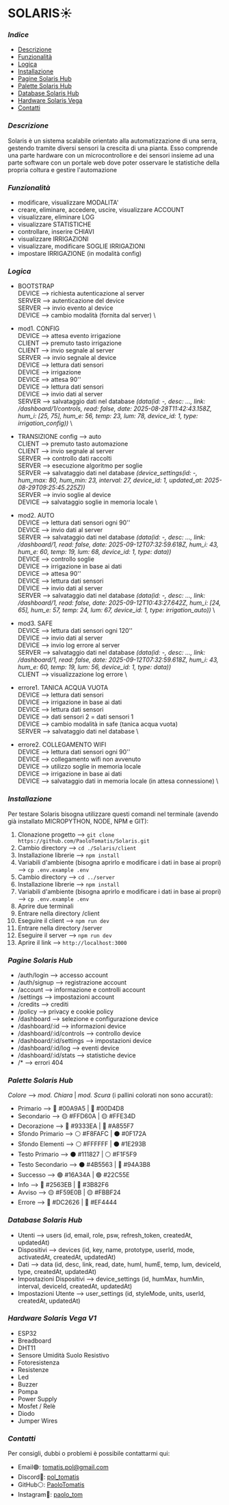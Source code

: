 # **SOLARIS☀️**

### _Indice_

-   [Descrizione](#descrizione)
-   [Funzionalità](#funzionalità)
-   [Logica](#logica)
-   [Installazione](#installazione)
-   [Pagine Solaris Hub](#pagine-solaris-hub)
-   [Palette Solaris Hub](#palette-solaris-hub)
-   [Database Solaris Hub](#database-solaris-hub)
-   [Hardware Solaris Vega](#hardware-solaris-vega)
-   [Contatti](#contatti)

### _Descrizione_

Solaris è un sistema scalabile orientato alla automatizzazione di una serra, gestendo tramite diversi sensori la crescita di una pianta. Esso comprende una parte hardware con un microcontrollore e dei sensori insieme ad una parte software con un portale web dove poter osservare le statistiche della propria coltura e gestire l'automazione

### _Funzionalità_

-   modificare, visualizzare MODALITA'
-   creare, eliminare, accedere, uscire, visualizzare ACCOUNT
-   visualizzare, eliminare LOG
-   visualizzare STATISTICHE
-   controllare, inserire CHIAVI
-   visualizzare IRRIGAZIONI
-   visualizzare, modificare SOGLIE IRRIGAZIONI
-   impostare IRRIGAZIONE (in modalità config)

### _Logica_

-   BOOTSTRAP \
    DEVICE --> richiesta autenticazione al server \
    SERVER --> autenticazione del device \
    SERVER --> invio evento al device \
    DEVICE --> cambio modalità (fornita dal server) \

-   mod1. CONFIG\
    DEVICE --> attesa evento irrigazione \
    CLIENT --> premuto tasto irrigazione \
    CLIENT --> invio segnale al server \
    SERVER --> invio segnale al device \
    DEVICE --> lettura dati sensori \
    DEVICE --> irrigazione \
    DEVICE --> attesa 90'' \
    DEVICE --> lettura dati sensori \
    DEVICE --> invio dati al server \
    SERVER --> salvataggio dati nel database _(data(id: -, desc: ..., link: /dashboard/1/controls, read: false, date: 2025-08-28T11:42:43.158Z, hum_i: [25, 75], hum_e: 56, temp: 23, lum: 78, device_id: 1, type: irrigation_config))_ \

-   TRANSIZIONE config --> auto \
    CLIENT --> premuto tasto automazione \
    CLIENT --> invio segnale al server \
    SERVER --> controllo dati raccolti \
    SERVER --> esecuzione algoritmo per soglie \
    SERVER --> salvataggio dati nel database _(device_settings(id: -, hum_max: 80, hum_min: 23, interval: 27, device_id: 1, updated_at: 2025-08-29T09:25:45.225Z))_ \
    SERVER --> invio soglie al device \
    DEVICE --> salvataggio soglie in memoria locale \

-   mod2. AUTO \
    DEVICE --> lettura dati sensori ogni 90'' \
    DEVICE --> invio dati al server \
    SERVER --> salvataggio dati nel database _(data(id: -, desc: ..., link: /dashboard/1, read: false, date: 2025-09-12T07:32:59.618Z, hum_i: 43, hum_e: 60, temp: 19, lum: 68, device_id: 1, type: data))_ \
    DEVICE --> controllo soglie \
    DEVICE --> irrigazione in base ai dati \
    DEVICE --> attesa 90'' \
    DEVICE --> lettura dati sensori \
    DEVICE --> invio dati al server \
    SERVER --> salvataggio dati nel database _(data(id: -, desc: ..., link: /dashboard/1, read: false, date: 2025-09-12T10:43:27.642Z, hum_i: [24, 65], hum_e: 57, temp: 24, lum: 67, device_id: 1, type: irrigation_auto))_ \

-   mod3. SAFE \
    DEVICE --> lettura dati sensori ogni 120'' \
    DEVICE --> invio dati al server \
    DEVICE --> invio log errore al server \
    SERVER --> salvataggio dati nel database _(data(id: -, desc: ..., link: /dashboard/1, read: false, date: 2025-09-12T07:32:59.618Z, hum_i: 43, hum_e: 60, temp: 19, lum: 56, device_id: 1, type: data))_ \
    CLIENT --> visualizzazione log errore \

-   errore1. TANICA ACQUA VUOTA \
    DEVICE --> lettura dati sensori \
    DEVICE --> irrigazione in base ai dati \
    DEVICE --> lettura dati sensori \
    DEVICE --> dati sensori 2 = dati sensori 1 \
    DEVICE --> cambio modalità in safe (tanica acqua vuota) \
    SERVER --> salvataggio dati nel database \

-   errore2. COLLEGAMENTO WIFI \
    DEVICE --> lettura dati sensori ogni 90'' \
    DEVICE --> collegamento wifi non avvenuto \
    DEVICE --> utilizzo soglie in memoria locale \
    DEVICE --> irrigazione in base ai dati \
    DEVICE --> salvataggio dati in memoria locale (in attesa connessione) \

### _Installazione_

Per testare Solaris bisogna utilizzare questi comandi nel terminale (avendo già installato MICROPYTHON, NODE, NPM e GIT):

1. Clonazione progetto --> `git clone https://github.com/PaoloTomatis/Solaris.git`
2. Cambio directory --> `cd ./Solaris/client`
3. Installazione librerie --> `npm install`
4. Variabili d'ambiente (bisogna aprirlo e modificare i dati in base ai propri) --> `cp .env.example .env`
5. Cambio directory --> `cd ../server`
6. Installazione librerie --> `npm install`
7. Variabili d'ambiente (bisogna aprirlo e modificare i dati in base ai propri) --> `cp .env.example .env`
8. Aprire due terminali
9. Entrare nella directory /client
10. Eseguire il client --> `npm run dev`
11. Entrare nella directory /server
12. Eseguire il server --> `npm run dev`
13. Aprire il link --> `http://localhost:3000`

### _Pagine Solaris Hub_

-   /auth/login --> accesso account
-   /auth/signup --> registrazione account
-   /account --> informazione e controlli account
-   /settings --> impostazioni account
-   /credits --> crediti
-   /policy --> privacy e cookie policy
-   /dashboard --> selezione e configurazione device
-   /dashboard/:id --> informazioni device
-   /dashboard/:id/controls --> controllo device
-   /dashboard/:id/settings --> impostazioni device
-   /dashboard/:id/log --> eventi device
-   /dashboard/:id/stats --> statistiche device
-   /\* --> errori 404

### _Palette Solaris Hub_

_Colore_ --> _mod. Chiara_ | _mod. Scura_ (i pallini colorati non sono accurati):

-   Primario --> 🔵 #00A9A5 | 🔵 #00D4D8
-   Secondario --> 🟡 #FFD60A | 🟡 #FFE34D
-   Decorazione --> 🔵 #9333EA | 🔵 #A855F7
-   Sfondo Primario --> ⚪ #F8FAFC | ⚫ #0F172A
-   Sfondo Elementi --> ⚪ #FFFFFF | ⚫ #1E293B
-   Testo Primario --> ⚫ #111827 | ⚪ #F1F5F9
-   Testo Secondario --> ⚫ #4B5563 | 🔵 #94A3B8
-   Successo --> 🟢 #16A34A | 🟢 #22C55E
-   Info --> 🔵 #2563EB | 🔵 #3B82F6
-   Avviso --> 🟡 #F59E0B | 🟡 #FBBF24
-   Errore --> 🔴 #DC2626 | 🔴 #EF4444

### _Database Solaris Hub_

-   Utenti --> users (id, email, role, psw, refresh_token, createdAt, updatedAt)
-   Dispositivi --> devices (id, key, name, prototype, userId, mode, activatedAt, createdAt, updatedAt)
-   Dati --> data (id, desc, link, read, date, humI, humE, temp, lum, deviceId, type, createdAt, updatedAt)
-   Impostazioni Dispositivi --> device_settings (id, humMax, humMin, interval, deviceId, createdAt, updatedAt)
-   Impostazioni Utente --> user_settings (id, styleMode, units, userId, createdAt, updatedAt)

### _Hardware Solaris Vega V1_

-   ESP32
-   Breadboard
-   DHT11
-   Sensore Umidità Suolo Resistivo
-   Fotoresistenza
-   Resistenze
-   Led
-   Buzzer
-   Pompa
-   Power Supply
-   Mosfet / Relè
-   Diodo
-   Jumper Wires

### _Contatti_

Per consigli, dubbi o problemi è possibile contattarmi qui:

-   Email🟣: [tomatis.pol@gmail.com](mailto:tomatis.pol@gmail.com)
-   Discord🔵: [pol_tomatis](https://discord.com/users/792080055236821013)
-   GitHub⚪: [PaoloTomatis](https://github.com/PaoloTomatis)
-   Instagram🔴: [paolo_tom](https://www.instagram.com/paolo__tom/)
